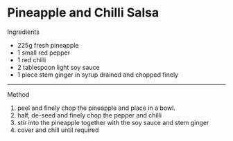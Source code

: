 # Pineapple and Chilli Salsa

Ingredients

-   225g fresh pineapple
-   1 small red pepper
-   1 red chilli
-   2 tablespoon light soy sauce
-   1 piece stem ginger in syrup drained and chopped finely

--------------------------------------------------------------------------------

Method

1.  peel and finely chop the pineapple and place in a bowl.
2.  half, de-seed and finely chop the pepper and chilli
3.  stir into the pineapple together with the soy sauce and stem ginger
4.  cover and chill until required
